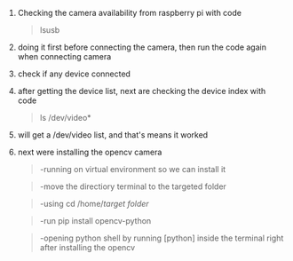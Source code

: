 1. Checking the camera availability from raspberry pi with code
    >lsusb
2. doing it first before connecting the camera, then run the code again when connecting camera
3. check if any device connected 
4. after getting the device list, next are checking the device index with code
    >ls /dev/video*
5. will get a /dev/video list, and that's means it worked
6. next were installing the opencv camera
   > -running on virtual environment so we can install it
   
   > -move the directiory terminal to the targeted folder
   
   > -using cd /home/*target folder*
   
   > -run pip install opencv-python
   
   > -opening python shell by running [python] inside the terminal right after installing the opencv
    

